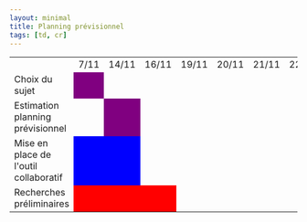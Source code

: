 ```yaml
---
layout: minimal
title: Planning prévisionnel
tags: [td, cr]
---
```



<table>
  <tr>
    <td></td>
    <td>7/11</td>
    <td>14/11</td>
    <td>16/11</td>
    <td>19/11</td>
    <td>20/11</td>
    <td>21/11</td>
    <td>22/11</td>
    <td>28/11</td>
    <td>29/11</td>
    <td>4/12</td>
    <td>5/12</td>
    <td>12/12</td>
    <td>13/12</td>
    <td>18/12</td>
    <td>19/12</td>
    <td>7/01</td>
    <td>8/01</td>
    <td>9/01</td>
  </tr>
  <tr>
    <td>Choix du sujet</td>
    <td style="background-color:purple;"></td>
  </tr>
  <tr>
    <td>Estimation planning prévisionnel</td>
    <td></td>
    <td style="background-color:purple"></td>
  </tr>
  <tr>
    <td>Mise en place de l'outil collaboratif</td>
    <td style="background-color:blue;"></td>
    <td style="background-color:blue;"></td>
  </tr>
  <tr>
    <td>Recherches préliminaires</td>
    <td style="background-color:red;"></td>
    <td style="background-color:red;"></td>
    <td style="background-color:red;"></td>
  </tr>
</table>
